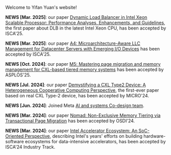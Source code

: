 Welcome to Yifan Yuan's website!

**NEWS [Mar. 2025]**: our paper [Dynamic Load Balancer in Intel Xeon Scalable Processor: Performance Analyses, Enhancements, and Guidelines](https://yifanyuan3.github.io/publication/dlb), the first paper about DLB in the latest Intel Xeon CPU, has been accepted by ISCA'25.

**NEWS [Mar. 2025]**: our paper [A4: Microarchitecture-Aware LLC Management for Datacenter Servers with Emerging I/O Devices](https://yifanyuan3.github.io/publication/a4) has been accepted by ISCA'25.

**NEWS [Oct. 2024]**: our paper [M5: Mastering page migration and memory management for CXL-based tiered memory systems](https://yifanyuan3.github.io/publication/m5) has been accepted by ASPLOS'25.

**NEWS [Jul. 2024]**: our paper [Demystifying a CXL Type2 Device: A Heterogeneous Cooperative Computing Perspective](https://yifanyuan3.github.io/publication/cxl2), the first-ever paper based on real CXL Type-2 device, has been accepted by MICRO'24.

**NEWS [Jun. 2024]**: Joined Meta [AI and systems Co-design team](https://aisystemcodesign.github.io).

**NEWS [Mar. 2024]**: our paper [Nomad: Non-Exclusive Memory Tiering via Transactional Page Migration](https://yifanyuan3.github.io/publication/nomad) has been accepted by OSDI'24.

**NEWS [Mar. 2024]**: our paper [Intel Accelerator Ecosystem: An SoC-Oriented Perspective](https://yifanyuan3.github.io/publication/qat),  describing Intel's years' efforts on building hardware-software ecosystems for data-intensive accelerators, has been accepted by ISCA'24 Industry Track.

<!---
**NEWS [Nov. 2023]**: our paper [A Quantitative Analysis and Guidelines of Data Streaming  Accelerator in Modern Intel Xeon Scalable Processors](https://yifanyuan3.github.io/publication/dsa), the first paper of DSA on the latest Intel Xeon CPUs, has been accepted by ASPLOS'24.

**NEWS [Jul. 2023]**: our paper [Demystifying CXL Memory with Genuine CXL-Ready Systems and Devices](https://yifanyuan3.github.io/publication/memo), the first-ever characterization study of real CXL memory, has been accepted by MICRO'23.

**NEWS [Apr. 2023]**: our paper ["STYX: Exploiting SmartNIC Capability to Reduce Datacenter Memory Tax"](https://yifanyuan3.github.io/publication/sytx) has been accepted by ATC'23.

**NEWS [Oct. 2022]**: our paper ["RAMBDA: RDMA-driven Acceleration Framework for Memory-intensive us-scale Datacenter Applications"](https://yifanyuan3.github.io/publication/rambda) has been accepted by HPCA'23.

**NEWS [Jul. 2022]**: our paper ["IDIO: Network-Driven, Inbound Network Data Orchestration on Server Processors"](https://yifanyuan3.github.io/publication/idio) has been accepted by MICRO'22.

**NEWS [Jul. 2022]**: Joined Intel Labs as a research scientist.

**NEWS [May 2022]**: Successfully defended my PhD dissertation.

**NEWS [Dec. 2021]**: our paper ["Unlocking the Power of Inline Floating-Point Operations on Programmable Switches"](https://yifanyuan3.github.io/publication/fpisa) has been accepted by NSDI'22.


**NEWS [Mar. 2021]**: our paper ["Don't Forget the I/O When Allocating Your LLC"](https://yifanyuan3.github.io/publication/iat) has been accepted by ISCA'21.
-->

  <script type="text/javascript" id="clustrmaps" src="//cdn.clustrmaps.com/map_v2.js?cl=ffffff&w=200&t=n&d=zIqtdsu1r7tkmoW-xJcgXdfGBDQirskYDT15fjS7ZTA"></script>

  <!-- Google tag (gtag.js) -->
<script async src="https://www.googletagmanager.com/gtag/js?id=G-4Z2VN5LL3G"></script>
<script>
  window.dataLayer = window.dataLayer || [];
  function gtag(){dataLayer.push(arguments);}
  gtag('js', new Date());
  gtag('config', 'G-4Z2VN5LL3G');
</script>